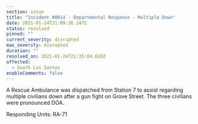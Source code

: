 ```yaml
---
section: issue
title: "Incident #0014 - Departmental Response - Multiple Down"
date: 2021-01-24T21:09:26.247Z
status: resolved
pinned: ""
current_severity: disrupted
max_severity: disrupted
duration: ""
resolved_on: 2021-01-24T21:35:04.619Z
affected:
  - South Los Santos
enableComments: false
---
```

A Rescue Ambulance was dispatched from Station 7 to assist regarding multiple civilians down after a gun fight on Grove Street. The three civilians were pronounced DOA.

Responding Units: RA-71